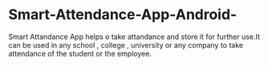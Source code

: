 # Smart-Attendance-App-Android-
Smart Attandance App helps o take attandance and store it for further use.It can be used in any school , college , university or any company to take attendance of the student or the employee.

